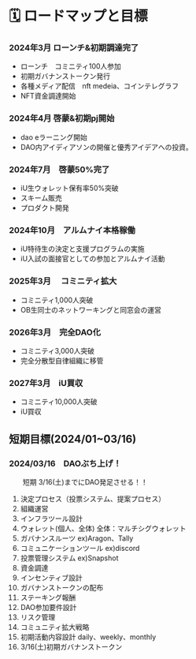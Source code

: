 # 🗓 ロードマップと目標

### 2024年3月 ローンチ&初期調達完了

* ローンチ　コミニティ100人参加
* 初期ガバナンストークン発行
* 各種メディア配信　nft medeia、コインテレグラフ
* NFT資金調達開始

### 2024年4月 啓蒙&初期pj開始

* dao eラーニング開始
* DAO内アイディアソンの開催と優秀アイデアへの投資。

### 2024年7月　啓蒙50%完了

* iU生ウォレット保有率50%突破
* スキーム販売&#x20;
* プロダクト開発

### 2024年10月　アルムナイ本格稼働

* iU特待生の決定と支援プログラムの実施
* iU入試の面接官としての参加とアルムナイ活動

### 2025年3月 　コミニティ拡大

* コミニティ1,000人突破
* OB生同士のネットワーキングと同窓会の運営

### 2026年3月　完全DAO化

* コミニティ3,000人突破
* 完全分散型自律組織に移管

### 2027年3月　iU買収

* コミニティ10,000人突破
* iU買収



## 短期目標(2024/01\~03/16)

### 2024/03/16　DAOぶち上げ！

　　短期 3/16(土)までにDAO発足させる！！

1. 決定プロセス（投票システム、提案プロセス） 　
2. 組織運営&#x20;
3. &#x20;インフラツール設計&#x20;
4. ウォレット(個人、全体) 全体：マルチシグウォレット
5. &#x20;ガバナンスルーツ ex)Aragon、Tally
6. コミュニケーションツール ex)discord
7. &#x20;投票管理システム ex)Snapshot&#x20;
8. 資金調達&#x20;
9. インセンティブ設計&#x20;
10. ガバナンストークンの配布&#x20;
11. ステーキング報酬&#x20;
12. DAO参加要件設計&#x20;
13. リスク管理&#x20;
14. コミュニティ拡大戦略&#x20;
15. 初期活動内容設計 daily、weekly、monthly
16. &#x20;3/16(土)初期ガバナンストークン &#x20;





##
